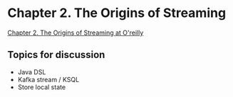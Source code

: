 # Chapter 2. The Origins of Streaming

[Chapter 2. The Origins of Streaming at O'reilly](https://learning.oreilly.com/library/view/designing-event-driven-systems/9781492038252/ch02.html)

## Topics for discussion

- Java DSL
- Kafka stream / KSQL
- Store local state